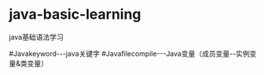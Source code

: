﻿# java-basic-learning
java基础语法学习

#Javakeyword---java关键字
#Javafilecompile---Java变量（成员变量--实例变量&类变量）
